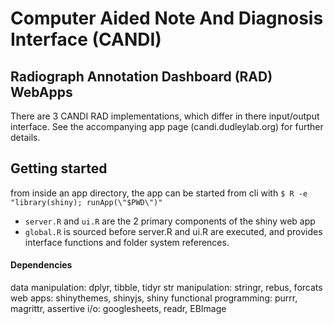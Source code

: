 # Computer Aided Note And Diagnosis Interface (CANDI)

## Radiograph Annotation Dashboard (RAD) WebApps
There are 3 CANDI RAD implementations, which differ in there input/output interface.  See the accompanying app page (candi.dudleylab.org) for further details.

## Getting started
from inside an app directory, the app can be started from cli with `$ R -e "library(shiny); runApp(\"$PWD\")"`

* `server.R` and `ui.R` are the 2 primary components of the shiny web app
* `global.R` is sourced before server.R and ui.R are executed, and provides interface functions and folder system references.

#### Dependencies
data manipulation: dplyr, tibble, tidyr
str manipulation: stringr, rebus, forcats
web apps: shinythemes, shinyjs, shiny
functional programming: purrr, magrittr, assertive
i/o: googlesheets, readr, EBImage
